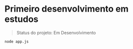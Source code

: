 <h1>Primeiro desenvolvimento em estudos</h1>

>Status do projeto: Em Desenvolvimento
``````````
node app.js
``````````
